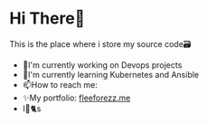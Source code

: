 # Hi There👋

<p>This is the place where i store my source code🗃️</p>
<ul>
    <li>🔭I'm currently working on Devops projects</li>
    <li>🌿I'm currently learning Kubernetes and Ansible</li>
    <li>📫How to reach me: </li>
    <li>✨My portfolio: <a href="https://fleeforezz.me" target="_blank">fleeforezz.me</a> </li>
    <li>I💖🐈s</li>
</ul>

<!--START_SECTION:waka-->

<!--END_SECTION:waka-->